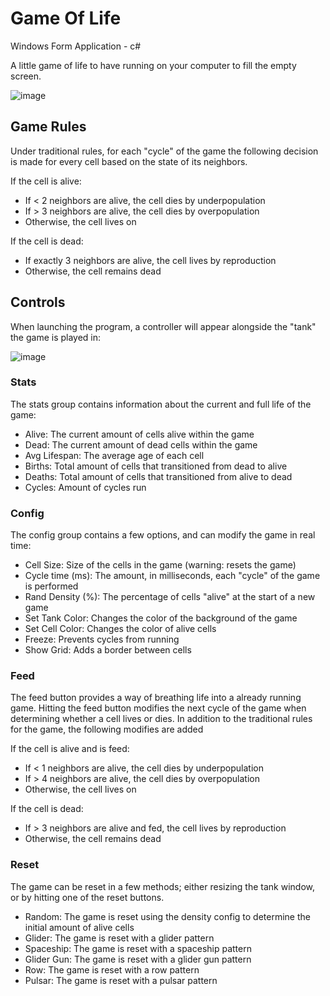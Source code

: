 # Game Of Life
Windows Form Application - c#

A little game of life to have running on your computer to fill the empty screen.

![image](https://user-images.githubusercontent.com/51237466/190041228-6615a950-0534-4fae-b613-b0454b6471ac.png)

## Game Rules
Under traditional rules, for each "cycle" of the game the following decision is made for every cell based on the state of its neighbors.

If the cell is alive:
 - If < 2 neighbors are alive, the cell dies by underpopulation
 - If > 3 neighbors are alive, the cell dies by overpopulation
 - Otherwise, the cell lives on
 
If the cell is dead:
 - If exactly 3 neighbors are alive, the cell lives by reproduction
 - Otherwise, the cell remains dead

## Controls
When launching the program, a controller will appear alongside the "tank" the game is played in:

![image](https://user-images.githubusercontent.com/51237466/190041472-594e794d-8527-4f85-88e5-e19a6a3cabbf.png)

### Stats
The stats group contains information about the current and full life of the game:
- Alive: The current amount of cells alive within the game
- Dead: The current amount of dead cells within the game
- Avg Lifespan: The average age of each cell 
- Births: Total amount of cells that transitioned from dead to alive
- Deaths: Total amount of cells that transitioned from alive to dead 
- Cycles: Amount of cycles run 

### Config
The config group contains a few options, and can modify the game in real time:
- Cell Size: Size of the cells in the game (warning: resets the game)
- Cycle time (ms): The amount, in milliseconds, each "cycle" of the game is performed
- Rand Density (%): The percentage of cells "alive" at the start of a new game
- Set Tank Color: Changes the color of the background of the game
- Set Cell Color: Changes the color of alive cells
- Freeze: Prevents cycles from running
- Show Grid: Adds a border between cells

### Feed
The feed button provides a way of breathing life into a already running game. Hitting the feed button modifies the next cycle of the game when determining whether a cell lives or dies. In addition to the traditional rules for the game, the following modifies are added

If the cell is alive and is feed:
 - If < 1 neighbors are alive, the cell dies by underpopulation
 - If > 4 neighbors are alive, the cell dies by overpopulation
 - Otherwise, the cell lives on
 
If the cell is dead:
 - If > 3 neighbors are alive and fed, the cell lives by reproduction
 - Otherwise, the cell remains dead

### Reset
The game can be reset in a few methods; either resizing the tank window, or by hitting one of the reset buttons.
- Random: The game is reset using the density config to determine the initial amount of alive cells
- Glider: The game is reset with a glider pattern
- Spaceship: The game is reset with a spaceship pattern
- Glider Gun: The game is reset with a glider gun pattern
- Row: The game is reset with a row pattern
- Pulsar: The game is reset with a pulsar pattern
